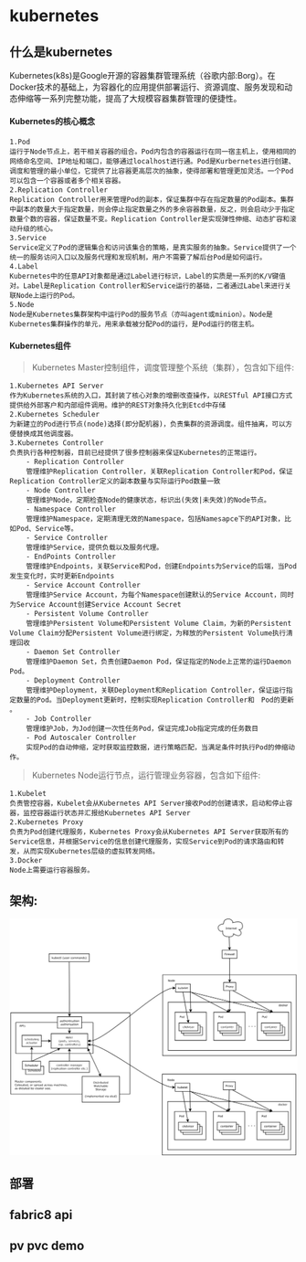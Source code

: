 # kubernetes
## 什么是kubernetes
Kubernetes(k8s)是Google开源的容器集群管理系统（谷歌内部:Borg）。在Docker技术的基础上，为容器化的应用提供部署运行、资源调度、服务发现和动态伸缩等一系列完整功能，提高了大规模容器集群管理的便捷性。

#### Kubernetes的核心概念
    1.Pod
    运行于Node节点上，若干相关容器的组合。Pod内包含的容器运行在同一宿主机上，使用相同的网络命名空间、IP地址和端口，能够通过localhost进行通。Pod是Kurbernetes进行创建、调度和管理的最小单位，它提供了比容器更高层次的抽象，使得部署和管理更加灵活。一个Pod可以包含一个容器或者多个相关容器。
    2.Replication Controller
    Replication Controller用来管理Pod的副本，保证集群中存在指定数量的Pod副本。集群中副本的数量大于指定数量，则会停止指定数量之外的多余容器数量，反之，则会启动少于指定数量个数的容器，保证数量不变。Replication Controller是实现弹性伸缩、动态扩容和滚动升级的核心。
    3.Service
    Service定义了Pod的逻辑集合和访问该集合的策略，是真实服务的抽象。Service提供了一个统一的服务访问入口以及服务代理和发现机制，用户不需要了解后台Pod是如何运行。
    4.Label
    Kubernetes中的任意API对象都是通过Label进行标识，Label的实质是一系列的K/V键值对。Label是Replication Controller和Service运行的基础，二者通过Label来进行关联Node上运行的Pod。
    5.Node
    Node是Kubernetes集群架构中运行Pod的服务节点（亦叫agent或minion）。Node是Kubernetes集群操作的单元，用来承载被分配Pod的运行，是Pod运行的宿主机。
#### Kubernetes组件
> Kubernetes Master控制组件，调度管理整个系统（集群），包含如下组件:

    1.Kubernetes API Server
    作为Kubernetes系统的入口，其封装了核心对象的增删改查操作，以RESTful API接口方式提供给外部客户和内部组件调用。维护的REST对象持久化到Etcd中存储
    2.Kubernetes Scheduler
    为新建立的Pod进行节点(node)选择(即分配机器)，负责集群的资源调度。组件抽离，可以方便替换成其他调度器。
    3.Kubernetes Controller
    负责执行各种控制器，目前已经提供了很多控制器来保证Kubernetes的正常运行。
        - Replication Controller
        管理维护Replication Controller，关联Replication Controller和Pod，保证Replication Controller定义的副本数量与实际运行Pod数量一致
        - Node Controller
        管理维护Node，定期检查Node的健康状态，标识出(失效|未失效)的Node节点。
        - Namespace Controller
        管理维护Namespace，定期清理无效的Namespace，包括Namesapce下的API对象，比如Pod、Service等。
        - Service Controller
        管理维护Service，提供负载以及服务代理。
        - EndPoints Controller
        管理维护Endpoints，关联Service和Pod，创建Endpoints为Service的后端，当Pod发生变化时，实时更新Endpoints
        - Service Account Controller
        管理维护Service Account，为每个Namespace创建默认的Service Account，同时为Service Account创建Service Account Secret
        - Persistent Volume Controller
        管理维护Persistent Volume和Persistent Volume Claim，为新的Persistent Volume Claim分配Persistent Volume进行绑定，为释放的Persistent Volume执行清理回收
        - Daemon Set Controller
        管理维护Daemon Set，负责创建Daemon Pod，保证指定的Node上正常的运行Daemon Pod。
        - Deployment Controller
        管理维护Deployment，关联Deployment和Replication Controller，保证运行指定数量的Pod。当Deployment更新时，控制实现Replication Controller和　Pod的更新 。
        - Job Controller
        管理维护Job，为Jod创建一次性任务Pod，保证完成Job指定完成的任务数目
        - Pod Autoscaler Controller
        实现Pod的自动伸缩，定时获取监控数据，进行策略匹配，当满足条件时执行Pod的伸缩动作。

> Kubernetes Node运行节点，运行管理业务容器，包含如下组件:

    1.Kubelet
    负责管控容器，Kubelet会从Kubernetes API Server接收Pod的创建请求，启动和停止容器，监控容器运行状态并汇报给Kubernetes API Server
    2.Kubernetes Proxy
    负责为Pod创建代理服务，Kubernetes Proxy会从Kubernetes API Server获取所有的Service信息，并根据Service的信息创建代理服务，实现Service到Pod的请求路由和转发，从而实现Kubernetes层级的虚拟转发网络。
    3.Docker
    Node上需要运行容器服务。
## 架构:
 ![架构图](architecture.png)


## 部署

## fabric8 api
## pv pvc demo


